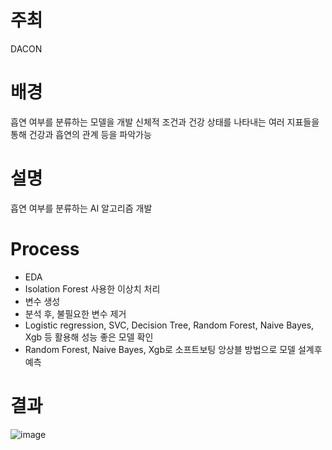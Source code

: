 # 주최
DACON

# 배경
흡연 여부를 분류하는 모델을 개발
신체적 조건과 건강 상태를 나타내는 여러 지표들을 통해 건강과 흡연의 관계 등을 파악가능

# 설명
흡연 여부를 분류하는 AI 알고리즘 개발

# Process
- EDA
- Isolation Forest 사용한 이상치 처리
- 변수 생성
- 분석 후, 불필요한 변수 제거
- Logistic regression, SVC, Decision Tree, Random Forest, Naive Bayes, Xgb 등 활용해 성능 좋은 모델 확인
- Random Forest, Naive Bayes, Xgb로 소프트보팅 앙상블 방법으로 모델 설계후 예측

# 결과
![image](https://github.com/seung-bin99/project/assets/153293674/87974f98-904b-4557-8cf4-6e86dc6075e9)
